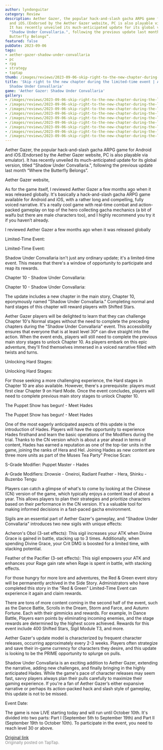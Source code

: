 ```yaml
---
author: lyndonguitar
category: Review
description: Aether Gazer, the popular hack-and-slash gacha ARPG game for Android
  and iOS.(Endorsed by the Aether Gazer website, PC is also playable via emulator).
  It has recently unveiled its much-anticipated update for its global version, titled
  "Shadow Under Convallaria.", following the previous update last month “Where the
  Butterfly Belongs”.
featured: false
pubDate: 2023-09-06
tags:
- aether-gazer-shadow-under-convallaria
- pc
- rpg
- strategy
- taptap
thumb: /images/reviews/2023-09-06-skip-right-to-the-new-chapter-during-the-limited-time-event--aether-gazer-shadow-under-co-0.avif
title: 'Skip right to the new chapter during the limited-time event | Aether Gazer:
  Shadow Under Convallaria'
game: 'Aether Gazer: Shadow Under Convallaria'
gallery:
- /images/reviews/2023-09-06-skip-right-to-the-new-chapter-during-the-limited-time-event--aether-gazer-shadow-under-co-0.avif
- /images/reviews/2023-09-06-skip-right-to-the-new-chapter-during-the-limited-time-event--aether-gazer-shadow-under-co-1.avif
- /images/reviews/2023-09-06-skip-right-to-the-new-chapter-during-the-limited-time-event--aether-gazer-shadow-under-co-2.avif
- /images/reviews/2023-09-06-skip-right-to-the-new-chapter-during-the-limited-time-event--aether-gazer-shadow-under-co-3.avif
- /images/reviews/2023-09-06-skip-right-to-the-new-chapter-during-the-limited-time-event--aether-gazer-shadow-under-co-4.avif
- /images/reviews/2023-09-06-skip-right-to-the-new-chapter-during-the-limited-time-event--aether-gazer-shadow-under-co-5.avif
- /images/reviews/2023-09-06-skip-right-to-the-new-chapter-during-the-limited-time-event--aether-gazer-shadow-under-co-6.avif
- /images/reviews/2023-09-06-skip-right-to-the-new-chapter-during-the-limited-time-event--aether-gazer-shadow-under-co-7.avif
- /images/reviews/2023-09-06-skip-right-to-the-new-chapter-during-the-limited-time-event--aether-gazer-shadow-under-co-8.avif
---
```

Aether Gazer, the popular hack-and-slash gacha ARPG game for Android and iOS.(Endorsed by the Aether Gazer website, PC is also playable via emulator). It has recently unveiled its much-anticipated update for its global version, titled "Shadow Under Convallaria.", following the previous update last month “Where the Butterfly Belongs”.

Aether Gazer website,

As for the game itself, I reviewed Aether Gaze﻿r a few months ago when it was released globally﻿. It's basically a  hack-and-slash gacha ARPG game available for Android and iOS, with a rather long and compelling, fully voiced narrative. It's a really cool game with real-time combat and action-packed gameplay on top of the hero collecting gacha mechanics (a bit of waifu but there are male characters too), and I highly recommend you try it if you haven’t already.

I reviewed Aether Gaze﻿r a few months ago when it was released globally

Limited-Time Event:

Limited-Time Event:

Shadow Under Convallaria isn't just any ordinary update; it's a limited-time event. This means that there's a window of opportunity to participate and reap its rewards.

Chapter 10 - Shadow Under Convallaria:

Chapter 10 - Shadow Under Convallaria:

The update includes a new chapter in the main story, Chapter 10, eponymously named "Shadow Under Convallaria." Completing normal and hard stages of this chapter will reward players with Shifted Stars.

Aether Gazer players will be delighted to learn that they can challenge Chapter 10's Normal stages without the need to complete the preceding chapters during the "Shadow Under Convallaria" event. This accessibility ensures that everyone that is at least level 30* can dive straight into the action. When the event ends, players will still need to complete the previous main story stages to unlock Chapter 10. As players embark on this epic adventure, they'll find themselves immersed in a voiced narrative filled with twists and turns.

Unlocking Hard Stages:

Unlocking Hard Stages:

For those seeking a more challenging experience, the Hard stages in Chapter 10 are also available. However, there's a prerequisite: players must first clear Chapter 9 on Hard Mode. Once the event concludes, players will need to complete previous main story stages to unlock Chapter 10.

The Puppet Show has begun! - Meet Hades

The Puppet Show has begun! - Meet Hades

One of the most eagerly anticipated aspects of this update is the introduction of Hades. Players will have the opportunity to experience Hades firsthand and learn the basic operations of the Modifiers during the trial. Thanks to the CN version which is about a year ahead in terms of content, Hades has earned a reputation as one of the top-tier units in the game, joining the ranks of Hera and Hel. Joining Hades as new content are three more units as part of the Muses Tea Party" Precise Scan:

S-Grade Modifier: Puppet Master - Hades

A-Grade Modifiers: Drowsie - Oneiroi, Radiant Feather - Hera, Shinku - Buzenbo Tengu

Players can catch a glimpse of what's to come by looking at the Chinese (CN) version of the game, which typically enjoys a content lead of about a year. This allows players to plan their strategies and prioritize characters based on their performance in the CN version. It's a valuable tool for making informed decisions in a fast-paced gacha environment.

Sigils are an essential part of Aether Gazer's gameplay, and "Shadow Under Convallaria" introduces two new sigils with unique effects:

Acheron's Obol (3-set effects): This sigil increases your ATK when Divine Grace is gained in battle, stacking up to 3 times. Additionally, when spending Divine Grace, your Crit DMG is boosted for a limited time, with stacking potential.

Feather of the Pacifier (3-set effects): This sigil empowers your ATK and enhances your Rage gain rate when Rage is spent in battle, with stacking effects.

For those hungry for more lore and adventures, the Red & Green event story will be permanently archived in the Side Story. Administrators who have completed this story in the "Red & Green" Limited-Time Event can experience it again and claim rewards.

There are tons of more content coming in the second half of the event, such as the Dance Battle, Scrolls in the Dream, Storm and Farce, and Autumn Fortune. Each with their gimmicks and rewards. For example,  In Dance Battle, Players earn points by eliminating incoming enemies, and the stage rewards are determined by the highest score achieved.  Rewards for this event include 400 Shifted Stars, Sigil Module T3, and more.

Aether Gazer's update model is characterized by frequent character releases, occurring approximately every 2-3 weeks. Players often strategize and save their in-game currency for characters they desire, and this update is looking to be the PRIME opportunity to splurge on pulls.

Shadow Under Convallaria is an exciting addition to Aether Gazer, extending the narrative, adding new challenges, and finally bringing in the highly anticipated Hades. While the game's pace of character releases may seem fast, savvy players always plan their pulls carefully to maximize their gaming experience. If you're a fan of Aether Gazer’s either expansive narrative or perhaps its action-packed hack and slash style of gameplay, this update is not to be missed.

Event Date:

The game is now LIVE starting today and will run until October 10th. It's divided into two parts: Part I (September 5th to September 19th) and Part II (September 19th to October 10th). To participate in the event, you need to reach level 30 or above.

[Original link](https://www.taptap.io/post/6250426)<br><span style="font-size: 0.95em; color: #888;">Originally posted on TapTap.</span>